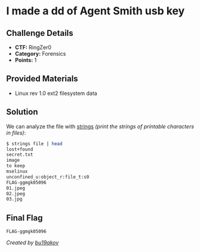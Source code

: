 # I made a dd of Agent Smith usb key

## Challenge Details 

- **CTF:** RingZer0
- **Category:** Forensics
- **Points:** 1

## Provided Materials

- Linux rev 1.0 ext2 filesystem data

## Solution

We can analyze the file with [strings](https://linux.die.net/man/1/strings) *(print the strings of printable characters in files)*:

```sh
$ strings file | head
lost+found
secret.txt
image
to keep
mselinux
unconfined_u:object_r:file_t:s0
FLAG-ggmgk05096
01.jpeg
02.jpeg
03.jpg
```

## Final Flag

`FLAG-ggmgk05096`

*Created by [bu19akov](https://github.com/bu19akov)*